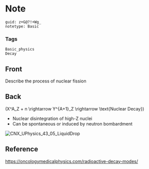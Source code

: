 # Note
```
guid: z+G@?!+Wg_
notetype: Basic
```

### Tags
```
Basic_physics
Decay
```

## Front
Describe the process of nuclear fission

## Back
\(X^A_Z + n \rightarrow Y^{A+1}_Z \rightarrow \text{Nuclear Decay}\)
<ul><li>Nuclear disintegration of high-Z nuclei</li><li>Can be spontaneous or induced by neutron bombardment</li></ul><img alt="CNX_UPhysics_43_05_LiquidDrop" src="CNX_UPhysics_43_05_LiquidDrop.jpg">


## Reference
<a href="https://oncologymedicalphysics.com/radioactive-decay-modes/">https://oncologymedicalphysics.com/radioactive-decay-modes/</a>
